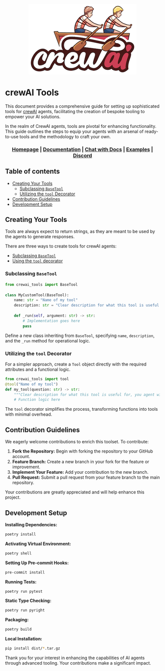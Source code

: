 <div align="center">

![Logo of crewAI, two people rowing on a boat](./assets/crewai_logo.png)

<div align="left">

# **crewAI Tools**
This document provides a comprehensive guide for setting up sophisticated tools for [crewAI](https://github.com/joaomdmoura/crewai) agents, facilitating the creation of bespoke tooling to empower your AI solutions.

In the realm of CrewAI agents, tools are pivotal for enhancing functionality. This guide outlines the steps to equip your agents with an arsenal of ready-to-use tools and the methodology to craft your own.

</div>

<h3>

[Homepage](https://www.crewai.io/) | [Documentation](https://docs.crewai.com/) | [Chat with Docs](https://chatg.pt/DWjSBZn) | [Examples](https://github.com/joaomdmoura/crewai-examples) | [Discord](https://discord.com/invite/X4JWnZnxPb)

</h3>

</div>

## Table of contents

- [Creating Your Tools](#creating-your-tools)
	- [Subclassing `BaseTool`](#subclassing-basetool)
	- [Utilizing the `tool` Decorator](#utilizing-the-tool-decorator)
- [Contribution Guidelines](#contribution-guidelines)
- [Development Setup](#development-setup)

## Creating Your Tools

Tools are always expect to return strings, as they are meant to be used by the agents to generate responses.

There are three ways to create tools for crewAI agents:
- [Subclassing `BaseTool`](#subclassing-basetool)
- [Using the `tool` decorator](#utilizing-the-tool-decorator)

### Subclassing `BaseTool`

```python
from crewai_tools import BaseTool

class MyCustomTool(BaseTool):
    name: str = "Name of my tool"
    description: str = "Clear description for what this tool is useful for, you agent will need this information to use it."

    def _run(self, argument: str) -> str:
        # Implementation goes here
        pass
```

Define a new class inheriting from `BaseTool`, specifying `name`, `description`, and the `_run` method for operational logic.


### Utilizing the `tool` Decorator

For a simpler approach, create a `Tool` object directly with the required attributes and a functional logic.

```python
from crewai_tools import tool
@tool("Name of my tool")
def my_tool(question: str) -> str:
    """Clear description for what this tool is useful for, you agent will need this information to use it."""
    # Function logic here
```

The `tool` decorator simplifies the process, transforming functions into tools with minimal overhead.

## Contribution Guidelines

We eagerly welcome contributions to enrich this toolset. To contribute:

1. **Fork the Repository:** Begin with forking the repository to your GitHub account.
2. **Feature Branch:** Create a new branch in your fork for the feature or improvement.
3. **Implement Your Feature:** Add your contribution to the new branch.
4. **Pull Request:** Submit a pull request from your feature branch to the main repository.

Your contributions are greatly appreciated and will help enhance this project.

## **Development Setup**

**Installing Dependencies:**

```bash
poetry install
```

**Activating Virtual Environment:**

```bash
poetry shell
```

**Setting Up Pre-commit Hooks:**

```bash
pre-commit install
```

**Running Tests:**

```bash
poetry run pytest
```

**Static Type Checking:**

```bash
poetry run pyright
```

**Packaging:**

```bash
poetry build
```

**Local Installation:**

```bash
pip install dist/*.tar.gz
```

Thank you for your interest in enhancing the capabilities of AI agents through advanced tooling. Your contributions make a significant impact.
